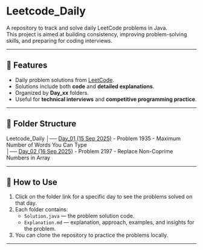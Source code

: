 # Leetcode_Daily

A repository to track and solve daily LeetCode problems in Java.  
This project is aimed at building consistency, improving problem-solving skills, and preparing for coding interviews.

---

## 📌 Features
- Daily problem solutions from [LeetCode](https://leetcode.com/).
- Solutions include both **code** and **detailed explanations**.
- Organized by **Day_xx** folders.
- Useful for **technical interviews** and **competitive programming practice**.

---

## 📂 Folder Structure
Leetcode_Daily
│── [Day_01 (15 Sep 2025)](https://github.com/Aadityahq/Leetcode_Daily/tree/main/Day_01) - Problem 1935 - Maximum Number of Words You Can Type    
│── [Day_02 (16 Sep 2025)](https://github.com/Aadityahq/Leetcode_Daily/tree/main/Day_02) - Problem 2197 - Replace Non-Coprime Numbers in Array
    


---

## 📌 How to Use
1. Click on the folder link for a specific day to see the problems solved on that day.  
2. Each folder contains:
   - `Solution.java` — the problem solution code.
   - `Explanation.md` — explanation, approach, examples, and insights for the problem.
3. You can clone the repository to practice the problems locally.

---


